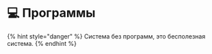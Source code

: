 # 💻 Программы

{% hint style="danger" %}
Система без программ, это бесполезная система.
{% endhint %}

